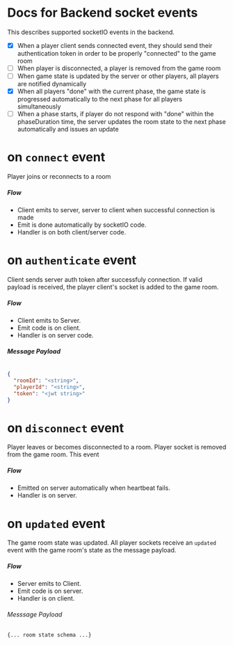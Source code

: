 # Docs for Backend socket events

This describes supported socketIO events in the backend.

- [x] When a player client sends connected event, they should send their authentication token in order to be properly "connected" to the game room
- [ ] When player is disconnected, a player is removed from the game room
- [ ] When game state is updated by the server or other players, all players are notified dynamically
- [x] When all players "done" with the current phase, the game state is progressed automatically to the next phase for all players simultaneously
- [ ] When a phase starts, if player do not respond with "done" within the phaseDuration time, the server updates the room state to the next phase automatically and issues an update

# on `connect` event

Player joins or reconnects to a room

##### Flow

- Client emits to server, server to client when successful connection is made
- Emit is done automatically by socketIO code.
- Handler is on both client/server code.


# on `authenticate` event 

Client sends server auth token after successfuly connection. If valid payload is received, the player client's socket is added to the game room.

##### Flow

- Client emits to Server. 
- Emit code is on client. 
- Handler is on server code.

##### Message Payload

```json

{
  "roomId": "<string>",
  "playerId": "<string>",
  "token": "<jwt string>"
}

```

# on `disconnect` event 

Player leaves or becomes disconnected to a room. Player socket is removed from the game room. This event

##### Flow

- Emitted on server automatically when heartbeat fails. 
- Handler is on server.

# on `updated` event

The game room state was updated. All player sockets receive an `updated` event with the game room's state as the message payload.

##### Flow

- Server emits to Client. 
- Emit code is on server.
- Handler is on client.

###### Messsage Payload

```
{... room state schema ...}
```

